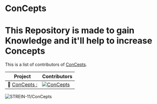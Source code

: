 # ConCepts
# This Repository is made to gain Knowledge and it'll help to increase Concepts

This is a list of contributors of [ConCepts](https://github.com/STREIN-11/ConCepts).

[ConCepts]: https://contrib.rocks/image?repo=STREIN-11/ConCepts


|         Project        | Contributors                                                                                    |
| :----------------------: | :------------------------------------------------------------------------------------------------ |
|  👊 [ConCepts : ](https://github.com/STREIN-11/ConCepts)    | [![ConCepts]](https://github.com/STREIN-11/ConCepts/graphs/contributors)           |

<p align="left"> <img src="https://komarev.com/ghpvc/?username=STREIN-11&label=Repository%20views : &color=0e75b6&style=flat" alt="STREIN-11/ConCepts" /> </p>
